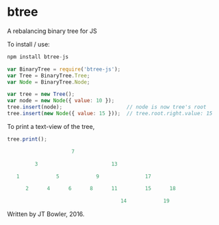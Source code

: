# btree
A rebalancing binary tree for JS

To install / use:
```javascript
npm install btree-js
```

```javascript
var BinaryTree = require('btree-js');
var Tree = BinaryTree.Tree;
var Node = BinaryTree.Node;

var tree = new Tree();
var node = new Node({ value: 10 });
tree.insert(node);                     // node is now tree's root
tree.insert(new Node({ value: 15 }));  // tree.root.right.value: 15
```

To print a text-view of the tree,

```javascript
tree.print();

                     7

         3                        13

   1            5            9               17

      2      4      6      8      11         15      18

                                     14            19
```


Written by JT Bowler, 2016.
